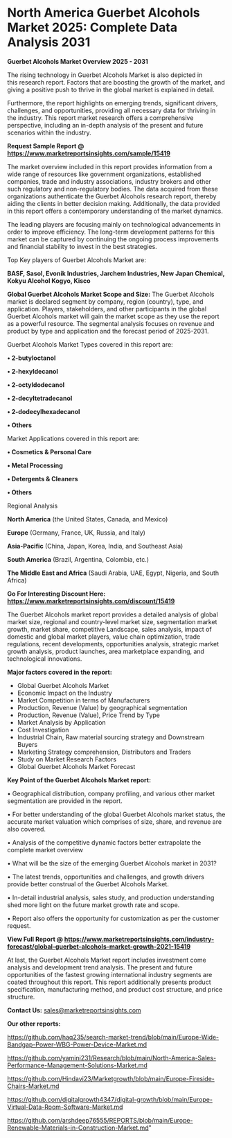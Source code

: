  # North America Guerbet Alcohols Market 2025: Complete Data Analysis 2031

<Strong> Guerbet Alcohols Market Overview 2025 - 2031</strong>

The rising technology in Guerbet Alcohols Market is also depicted in this research report. Factors that are boosting the growth of the market, and giving a positive push to thrive in the global market is explained in detail.

Furthermore, the report highlights on emerging trends, significant drivers, challenges, and opportunities, providing all necessary data for thriving in the industry. This report market research offers a comprehensive perspective, including an in-depth analysis of the present and future scenarios within the industry.

<strong>Request Sample Report @ <a href=https://www.marketreportsinsights.com/sample/15419>https://www.marketreportsinsights.com/sample/15419</a></strong>

The market overview included in this report provides information from a wide range of resources like government organizations, established companies, trade and industry associations, industry brokers and other such regulatory and non-regulatory bodies. The data acquired from these organizations authenticate the Guerbet Alcohols research report, thereby aiding the clients in better decision making. Additionally, the data provided in this report offers a contemporary understanding of the market dynamics.

The leading players are focusing mainly on technological advancements in order to improve efficiency. The long-term development patterns for this market can be captured by continuing the ongoing process improvements and financial stability to invest in the best strategies.

Top Key players of Guerbet Alcohols Market are:

<strong>BASF, Sasol, Evonik Industries, Jarchem Industries, New Japan Chemical, Kokyu Alcohol Kogyo, Kisco</strong>

<strong><b>Global Guerbet Alcohols Market Scope and Size:</b></strong>
The Guerbet Alcohols market is declared segment by company, region (country), type, and application. Players, stakeholders, and other participants in the global Guerbet Alcohols market will gain the market scope as they use the report as a powerful resource. The segmental analysis focuses on revenue and product by type and application and the forecast period of 2025-2031.

Guerbet Alcohols Market Types covered in this report are:

<strong>• 2-butyloctanol

• 2-hexyldecanol

• 2-octyldodecanol

• 2-decyltetradecanol

• 2-dodecylhexadecanol

• Others</strong>

Market Applications covered in this report are:

<strong>• Cosmetics & Personal Care

• Metal Processing

• Detergents & Cleaners

• Others</strong> 

Regional Analysis

<strong>North America</strong> (the United States, Canada, and Mexico)

<strong>Europe</strong> (Germany, France, UK, Russia, and Italy)

<strong>Asia-Pacific</strong> (China, Japan, Korea, India, and Southeast Asia)

<strong>South America</strong> (Brazil, Argentina, Colombia, etc.)

<strong>The Middle East and Africa</strong> (Saudi Arabia, UAE, Egypt, Nigeria, and South Africa)

<strong>Go For Interesting Discount Here: <a href=https://www.marketreportsinsights.com/discount/15419>https://www.marketreportsinsights.com/discount/15419</a></strong>

The Guerbet Alcohols market report provides a detailed analysis of global market size, regional and country-level market size, segmentation market growth, market share, competitive Landscape, sales analysis, impact of domestic and global market players, value chain optimization, trade regulations, recent developments, opportunities analysis, strategic market growth analysis, product launches, area marketplace expanding, and technological innovations.

<strong><b>Major factors covered in the report:</b></strong>
<ul>
  <li>Global Guerbet Alcohols Market </li>
  <li>Economic Impact on the Industry</li>
  <li>Market Competition in terms of Manufacturers</li>
  <li>Production, Revenue (Value) by geographical segmentation</li>
  <li>Production, Revenue (Value), Price Trend by Type</li>
  <li>Market Analysis by Application</li>
  <li>Cost Investigation</li>
  <li>Industrial Chain, Raw material sourcing strategy and Downstream Buyers</li>
  <li>Marketing Strategy comprehension, Distributors and Traders</li>
  <li>Study on Market Research Factors</li>
  <li>Global Guerbet Alcohols Market Forecast</li>
</ul>

<strong><b>Key Point of the Guerbet Alcohols Market report:</b></strong>

• Geographical distribution, company profiling, and various other market segmentation are provided in the report.

• For better understanding of the global Guerbet Alcohols market status, the accurate market valuation which comprises of size, share, and revenue are also covered.

• Analysis of the competitive dynamic factors better extrapolate the complete market overview

• What will be the size of the emerging Guerbet Alcohols market in 2031?

• The latest trends, opportunities and challenges, and growth drivers provide better construal of the Guerbet Alcohols Market.

• In-detail industrial analysis, sales study, and production understanding shed more light on the future market growth rate and scope.

• Report also offers the opportunity for customization as per the customer request.

<strong><b>View Full Report @ <a href=https://www.marketreportsinsights.com/industry-forecast/global-guerbet-alcohols-market-growth-2021-15419>https://www.marketreportsinsights.com/industry-forecast/global-guerbet-alcohols-market-growth-2021-15419</a></b></strong>


At last, the Guerbet Alcohols Market report includes investment come analysis and development trend analysis. The present and future opportunities of the fastest growing international industry segments are coated throughout this report. This report additionally presents product specification, manufacturing method, and product cost structure, and price structure.

<strong>Contact Us:</strong>
sales@marketreportsinsights.com

<strong>Our other reports:</strong>

<a href=https://github.com/haq235/search-market-trend/blob/main/Europe-Wide-Bandgap-Power-WBG-Power-Device-Market.md>https://github.com/haq235/search-market-trend/blob/main/Europe-Wide-Bandgap-Power-WBG-Power-Device-Market.md</a>

<a href=https://github.com/yamini231/Research/blob/main/North-America-Sales-Performance-Management-Solutions-Market.md>https://github.com/yamini231/Research/blob/main/North-America-Sales-Performance-Management-Solutions-Market.md</a>

<a href=https://github.com/Hindavi23/Marketgrowth/blob/main/Europe-Fireside-Chairs-Market.md>https://github.com/Hindavi23/Marketgrowth/blob/main/Europe-Fireside-Chairs-Market.md</a>

<a href=https://github.com/digitalgrowth4347/digital-growth/blob/main/Europe-Virtual-Data-Room-Software-Market.md>https://github.com/digitalgrowth4347/digital-growth/blob/main/Europe-Virtual-Data-Room-Software-Market.md</a>

<a href=https://github.com/arshdeep76555/REPORTS/blob/main/Europe-Renewable-Materials-in-Construction-Market.md>https://github.com/arshdeep76555/REPORTS/blob/main/Europe-Renewable-Materials-in-Construction-Market.md</a>"
